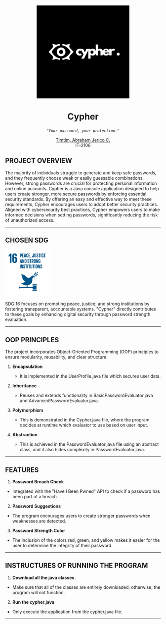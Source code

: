 <p align="center">
  <img src="cypherlogo.png" width="300" />
</p>

<h1 align="center">Cypher</h1>

<p align="center">
    <em><code> "Your password, your protection." </code></em>
</p>

<p align="center">
    <a href="https://github.com/jericotimtim">Timtim, Abraham Jerico C.</a><br>
    IT-2106
</p>

##  PROJECT OVERVIEW

The majority of individuals struggle to generate and keep safe passwords, and they frequently choose weak or easily guessable combinations. However, strong passwords are crucial for protecting personal information and online accounts. Cypher is a Java console application designed to help users create stronger, more secure passwords by enforcing essential security standards. By offering an easy and effective way to meet these requirements, Cypher encourages users to adopt better security practices. Aligned with cybersecurity best practices, Cypher empowers users to make informed decisions when setting passwords, significantly reducing the risk of unauthorized access.


---

## CHOSEN SDG
<p>
  <img src="sdg.jpg" alt="SDG 16" width="150" />  
</p>
SDG 16 focuses on promoting peace, justice, and strong institutions by fostering transparent, accountable systems. "Cypher" directly contributes to these goals by enhancing digital security through password strength evaluation.

---

## OOP PRINCIPLES
The project incorporates Object-Oriented Programming (OOP) principles to ensure modularity, reusability, and clear structure.

1. **Encapsulation**  
   - It is implemented in the UserProfile.java file which secures user data.

2. **Inheritance**  
   - Reuses and extends functionality in BasicPasswordEvaluator.java and AdvancedPasswordEvaluator.java.  

3. **Polymorphism**  
   - This is demonstrated in the Cypher.java file, where the program decides at runtime which evaluator to use based on user input.  

4. **Abstraction**  
   - This is achieved in the PasswordEvaluator.java file using an abstract class, and it also hides complexity in PasswordEvaluator.java.

---


## FEATURES
1. **Password Breach Check**
- Integrated with the "Have I Been Pwned" API to check if a password has been part of a breach.
2. **Password Suggestions**
- The program encourages users to create stronger passwords when weaknesses are detected.
3. **Password Strength Color**
- The inclusion of the colors red, green, and yellow makes it easier for the user to determine the integrity of their password.


---



## INSTRUCTURES OF RUNNING THE PROGRAM
1. **Download all the java classes.**
- Make sure that all of the classes are entirely downloaded; otherwise, the program will not function.
2. **Run the cypher.java**
- Only execute the application from the cypher.java file.





---

